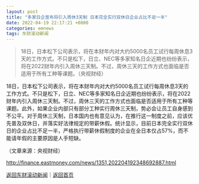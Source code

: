 ```yaml
---
layout: post
title: "多家日企宣布将引入周休3天制 日本完全实行双休日企业占比不足一半"
date: 2022-04-19 22:17:21 +0800
categories: emnews
tags: 东财滚动新闻
---
```

> 18日，日本松下公司表示，将在本财年内对大约5000名员工试行每周休息3天的工作方式。不只是松下，日立、NEC等多家知名日企近期也纷纷表示，将在2022财年内引入周休三天制。不过，周休三天的工作方式也面临是否适用于所有工种等课题。（央视财经）

<p>18日，日本松下公司表示，将在本财年内对大约5000名员工试行每周休息3天的工作方式。不只是松下，日立、NEC等多家知名日企近期也纷纷表示，将在2022财年内引入周休三天制。不过，周休三天的工作方式也面临是否适用于所有工种等课题。此外，如果企业内部只有部分工种实行周休三天制，势必会让员工自身感到不公平。对于周休三天制，日本国内也有意见认为，在推行这一制度之前，应该优先普及双休日，并落实好法律规定的带薪休假。统计显示，目前日本完全实行双休日的企业占比不足一半，严格执行带薪休假制度的企业在全日本仅占57%，而不能请年假的主要原因是人手短缺。 </p><p class="em_media">（文章来源：央视财经）</p>

<http://finance.eastmoney.com/news/1351,202204192348692887.html>

[返回东财滚动新闻](//finews.withounder.com/emnews/)｜[返回首页](//finews.withounder.com/)